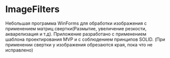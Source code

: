 # ImageFilters

Небольшая программа WinForms для обработки изображения с применением матриц свертки(Размытие, увеличение резкости, акварелизация и т.д). Приложение разработано с применением шаблона проектирования MVP и с соблюдением принципов SOLID. (При применении свертки у изображения обрезаются края, пока что не исправлено)
